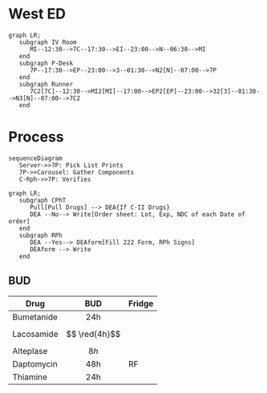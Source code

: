 
# West ED

```mermaid
graph LR;
   subgraph IV Room
      MI--12:30-->7C--17:30-->EI--23:00-->N--06:30-->MI
   end
   subgraph P-Desk
      7P--17:30-->EP--23:00-->3--01:30-->N2[N]--07:00-->7P
   end
   subgraph Runner
      7C2[7C]--12:30-->MI2[MI]--17:00-->EP2[EP]--23:00-->32[3]--01:30-->N3[N]--07:00-->7C2
   end
```

# Process

```mermaid
sequenceDiagram
   Server->>7P: Pick List Prints
   7P->>Carousel: Gather Components
   C-Rph->>7P: Verifies
```

```mermaid
graph LR;
   subgraph CPhT
      Pull[Pull Drugs] --> DEA{If C-II Drugs}
      DEA --No--> Write[Order sheet: Lot, Exp, NDC of each Date of order]
   end
   subgraph RPh
      DEA --Yes--> DEAform[Fill 222 Form, RPh Signs]
      DEAform --> Write
   end
```

## BUD

Drug | BUD | Fridge
-----|:-----:|---
Bumetanide | 24h
Lacosamide | $$ \red{4h}$$
Alteplase | ${8h}$
Daptomycin | 48h | RF
Thiamine | 24h
